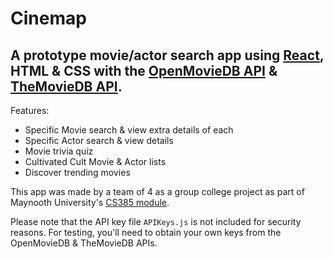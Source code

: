 # Cinemap

## A prototype movie/actor search app using [React](https://reactjs.org/), HTML & CSS with the [OpenMovieDB API](http://www.omdbapi.com/) & [TheMovieDB API](https://www.themoviedb.org/documentation/api).


Features:
  - Specific Movie search & view extra details of each
  - Specific Actor search & view details
  - Movie trivia quiz
  - Cultivated Cult Movie & Actor lists
  - Discover trending movies
  

This app was made by a team of 4 as a group college project as part of Maynooth University's [CS385 module](https://www.maynoothuniversity.ie/international/study-maynooth/available-courses/computer-science).
  
Please note that the API key file ```APIKeys.js``` is not included for security reasons. For testing, you'll need to obtain your own keys from the OpenMovieDB & TheMovieDB APIs.
